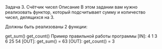 Задача 3. Счётчик чисел
Описание
В этом задании вам нужно реализовать функтор, который подсчитывает сумму и количество чисел, делящихся на 3.

Должны быть реализованы 2 функции:

get_sum()
get_count()
Пример правильной работы программы
[IN]: 4 1 3 6 25 54
[OUT]: get_sum() = 63
[OUT]: get_count() = 3
